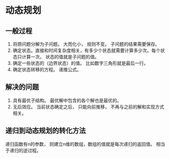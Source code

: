 # 动态规划
## 一般过程
1. 将原问题分解为子问题。 大而化小， 规则不变。 子问题的结果需要保存。  
2. 确定状态。直接和时间复杂度相关，有多少个状态就需要计算多少次。每个状态只计算一次。 状态的值就是子问题的值。  
3. 确定一些状态的（边界状态）的值。 比如数字三角形就是最后一行。  
4. 确定状态转移的方程。 递推公式。  

## 解决的问题
1. 具有最优子结构。 最优解中包含的各个解也是最优的。  
2. 无后效应。 当前状态确定之后， 只能向前推移， 不再与之前的解和实现方式相关。  

## 递归到动态规划的转化方法
递归函数有n的参数， 则建立n维的数组，数组的值就是每次递归的返回值。 相当于递归的逆过程。  
